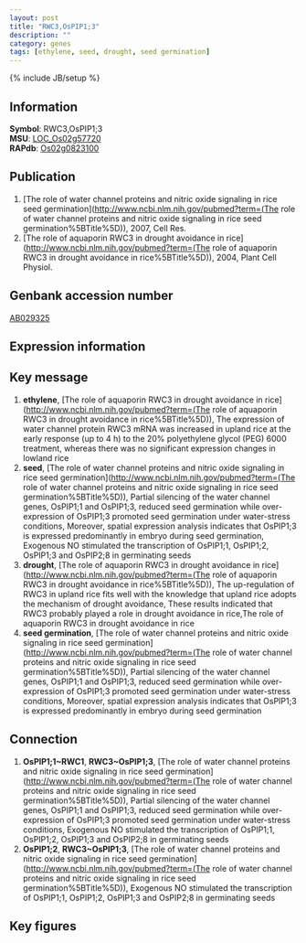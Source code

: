 ```yaml
---
layout: post
title: "RWC3,OsPIP1;3"
description: ""
category: genes
tags: [ethylene, seed, drought, seed germination]
---
```

{% include JB/setup %}

## Information
__Symbol__: RWC3,OsPIP1;3  
__MSU__: [LOC_Os02g57720](http://rice.plantbiology.msu.edu/cgi-bin/ORF_infopage.cgi?orf=LOC_Os02g57720)  
__RAPdb__: [Os02g0823100](http://rapdb.dna.affrc.go.jp/viewer/gbrowse_details/irgsp1?name=Os02g0823100)  

## Publication
1. [The role of water channel proteins and nitric oxide signaling in rice seed germination](http://www.ncbi.nlm.nih.gov/pubmed?term=(The role of water channel proteins and nitric oxide signaling in rice seed germination%5BTitle%5D)), 2007, Cell Res.
2. [The role of aquaporin RWC3 in drought avoidance in rice](http://www.ncbi.nlm.nih.gov/pubmed?term=(The role of aquaporin RWC3 in drought avoidance in rice%5BTitle%5D)), 2004, Plant Cell Physiol.

## Genbank accession number
[AB029325](http://www.ncbi.nlm.nih.gov/nuccore/AB029325)

## Expression information

## Key message
1. __ethylene__, [The role of aquaporin RWC3 in drought avoidance in rice](http://www.ncbi.nlm.nih.gov/pubmed?term=(The role of aquaporin RWC3 in drought avoidance in rice%5BTitle%5D)),  The expression of water channel protein RWC3 mRNA was increased in upland rice at the early response (up to 4 h) to the 20% polyethylene glycol (PEG) 6000 treatment, whereas there was no significant expression changes in lowland rice
2. __seed__, [The role of water channel proteins and nitric oxide signaling in rice seed germination](http://www.ncbi.nlm.nih.gov/pubmed?term=(The role of water channel proteins and nitric oxide signaling in rice seed germination%5BTitle%5D)),  Partial silencing of the water channel genes, OsPIP1;1 and OsPIP1;3, reduced seed germination while over-expression of OsPIP1;3 promoted seed germination under water-stress conditions, Moreover, spatial expression analysis indicates that OsPIP1;3 is expressed predominantly in embryo during seed germination, Exogenous NO stimulated the transcription of OsPIP1;1, OsPIP1;2, OsPIP1;3 and OsPIP2;8 in germinating seeds
3. __drought__, [The role of aquaporin RWC3 in drought avoidance in rice](http://www.ncbi.nlm.nih.gov/pubmed?term=(The role of aquaporin RWC3 in drought avoidance in rice%5BTitle%5D)),  The up-regulation of RWC3 in upland rice fits well with the knowledge that upland rice adopts the mechanism of drought avoidance, These results indicated that RWC3 probably played a role in drought avoidance in rice,The role of aquaporin RWC3 in drought avoidance in rice
4. __seed germination__, [The role of water channel proteins and nitric oxide signaling in rice seed germination](http://www.ncbi.nlm.nih.gov/pubmed?term=(The role of water channel proteins and nitric oxide signaling in rice seed germination%5BTitle%5D)),  Partial silencing of the water channel genes, OsPIP1;1 and OsPIP1;3, reduced seed germination while over-expression of OsPIP1;3 promoted seed germination under water-stress conditions, Moreover, spatial expression analysis indicates that OsPIP1;3 is expressed predominantly in embryo during seed germination

## Connection
1. __OsPIP1;1~RWC1__, __RWC3~OsPIP1;3__, [The role of water channel proteins and nitric oxide signaling in rice seed germination](http://www.ncbi.nlm.nih.gov/pubmed?term=(The role of water channel proteins and nitric oxide signaling in rice seed germination%5BTitle%5D)),  Partial silencing of the water channel genes, OsPIP1;1 and OsPIP1;3, reduced seed germination while over-expression of OsPIP1;3 promoted seed germination under water-stress conditions, Exogenous NO stimulated the transcription of OsPIP1;1, OsPIP1;2, OsPIP1;3 and OsPIP2;8 in germinating seeds
2. __OsPIP1;2__, __RWC3~OsPIP1;3__, [The role of water channel proteins and nitric oxide signaling in rice seed germination](http://www.ncbi.nlm.nih.gov/pubmed?term=(The role of water channel proteins and nitric oxide signaling in rice seed germination%5BTitle%5D)),  Exogenous NO stimulated the transcription of OsPIP1;1, OsPIP1;2, OsPIP1;3 and OsPIP2;8 in germinating seeds

## Key figures


